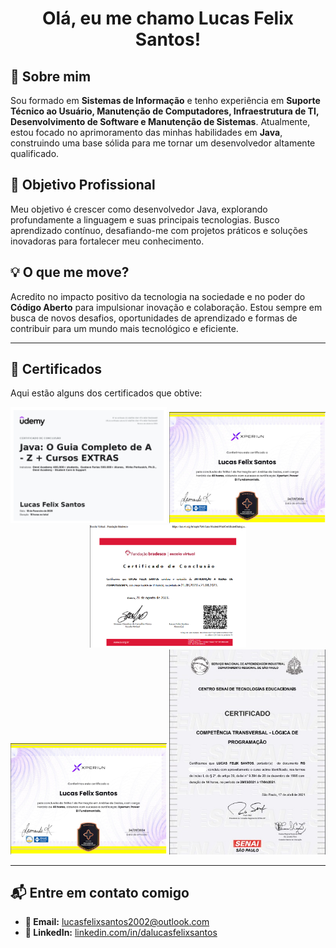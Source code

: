<h1 align="center">Olá, eu me chamo Lucas Felix Santos!</h1>

## 🚀 Sobre mim

Sou formado em **Sistemas de Informação** e tenho experiência em **Suporte Técnico ao Usuário, Manutenção de Computadores, Infraestrutura de TI, Desenvolvimento de Software e Manutenção de Sistemas**. Atualmente, estou focado no aprimoramento das minhas habilidades em **Java**, construindo uma base sólida para me tornar um desenvolvedor altamente qualificado.

## 🎯 Objetivo Profissional

Meu objetivo é crescer como desenvolvedor Java, explorando profundamente a linguagem e suas principais tecnologias. Busco aprendizado contínuo, desafiando-me com projetos práticos e soluções inovadoras para fortalecer meu conhecimento.

## 💡 O que me move?

Acredito no impacto positivo da tecnologia na sociedade e no poder do **Código Aberto** para impulsionar inovação e colaboração. Estou sempre em busca de novos desafios, oportunidades de aprendizado e formas de contribuir para um mundo mais tecnológico e eficiente.

---

## 📜 Certificados

Aqui estão alguns dos certificados que obtive:

<p align="center">
  <img src="./assets/certificado_java.jpg" width="250">
  <img src="./assets/certificado_xperiun.jpg" width="250">
  <img src="./assets/certificado_redes.jpg" width="250">
  <br>
  <img src="./assets/certificado_xperiun.jpg" width="250">
  <img src="./assets/certificado_logica.jpg" width="250">
</p>

---

## 📬 Entre em contato comigo

- **📧 Email:** [lucasfelixsantos2002@outlook.com](mailto:lucasfelixsantos2002@outlook.com)  
- **💼 LinkedIn:** [linkedin.com/in/dalucasfelixsantos](https://www.linkedin.com/in/dalucasfelixsantos)
